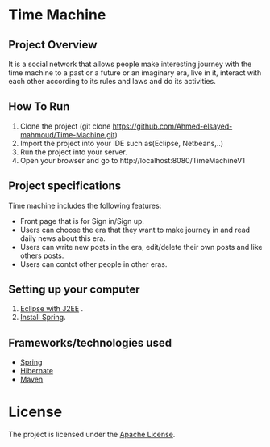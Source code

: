 # Time Machine


## Project Overview 

It is  a social network that allows people make interesting journey with the time machine to a past 
or a future or an imaginary era, live in it, interact with each other according to its rules and laws and do its activities.

## How To Run

1. Clone the project (git clone https://github.com/Ahmed-elsayed-mahmoud/Time-Machine.git)
2. Import the project into your IDE such as(Eclipse, Netbeans,..)
3. Run the project into your server.
4. Open your browser and go to http://localhost:8080/TimeMachineV1

## Project specifications

Time machine includes the following features:
- Front page that is for Sign in/Sign up.
- Users can choose the era that they want to make journey in and read daily news about this era.
- Users can write new posts in the era, edit/delete their own posts and like others posts.
- Users can contct other people in other eras.


## Setting up your computer

1. [Eclipse with J2EE](http://www.eclipse.org/downloads/) .
2. [Install Spring](https://marketplace.eclipse.org/content/spring-tool-suite-sts-eclipse).

## Frameworks/technologies used
- [Spring](https://marketplace.eclipse.org/content/spring-tool-suite-sts-eclipse)
- [Hibernate](https://marketplace.eclipse.org/content/hibernate-tools-helios)
- [Maven](https://maven.apache.org/install.html)


  
# License

The project is licensed under the [Apache License](LICENSE).
